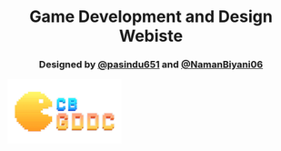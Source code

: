 <h1 align="center">Game Development and Design Webiste</h1>
<h3 align="center">Designed by <a href="https://github.com/pasindu651">@pasindu651</a> and <a href="https://github.com/NamanBiyani06">@NamanBiyani06</a></h3>



<img src="images/logo.png" alt="logo" width="200"/>
